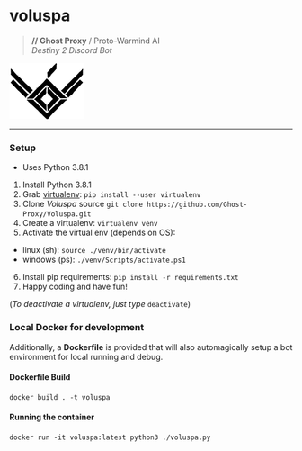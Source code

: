 # voluspa
> **// Ghost Proxy** / Proto-Warmind AI  
> _Destiny 2 Discord Bot_

![Voluspa Logo](images/voluspa/Voluspa_icon_100x133_black.png)

---

### Setup
- Uses Python 3.8.1

1. Install Python 3.8.1
2. Grab [virtualenv](https://virtualenv.pypa.io/en/latest/installation/): `pip install --user virtualenv`
3. Clone _Voluspa_ source `git clone https://github.com/Ghost-Proxy/Voluspa.git`
4. Create a virtualenv: `virtualenv venv`
5. Activate the virtual env (depends on OS): 
  - linux (sh): `source ./venv/bin/activate` 
  - windows (ps): `./venv/Scripts/activate.ps1`
6. Install pip requirements: `pip install -r requirements.txt`
7. Happy coding and have fun!

(_To deactivate a virtualenv, just type_ `deactivate`)


### Local Docker for development
Additionally, a **Dockerfile** is provided that will also automagically setup a bot environment for local running and debug.

#### Dockerfile Build
```
docker build . -t voluspa
```

#### Running the container
```
docker run -it voluspa:latest python3 ./voluspa.py
```
